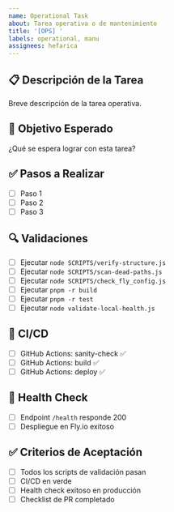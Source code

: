 ```yaml
---
name: Operational Task
about: Tarea operativa o de mantenimiento
title: '[OPS] '
labels: operational, manu
assignees: hefarica
---
```


## 📋 Descripción de la Tarea

Breve descripción de la tarea operativa.

## 🎯 Objetivo Esperado

¿Qué se espera lograr con esta tarea?

## ✅ Pasos a Realizar

- [ ] Paso 1
- [ ] Paso 2
- [ ] Paso 3

## 🔍 Validaciones

- [ ] Ejecutar `node SCRIPTS/verify-structure.js`
- [ ] Ejecutar `node SCRIPTS/scan-dead-paths.js`
- [ ] Ejecutar `node SCRIPTS/check_fly_config.js`
- [ ] Ejecutar `pnpm -r build`
- [ ] Ejecutar `pnpm -r test`
- [ ] Ejecutar `node validate-local-health.js`

## 🚀 CI/CD

- [ ] GitHub Actions: sanity-check ✅
- [ ] GitHub Actions: build ✅
- [ ] GitHub Actions: deploy ✅

## 🏥 Health Check

- [ ] Endpoint `/health` responde 200
- [ ] Despliegue en Fly.io exitoso

## ✅ Criterios de Aceptación

- [ ] Todos los scripts de validación pasan
- [ ] CI/CD en verde
- [ ] Health check exitoso en producción
- [ ] Checklist de PR completado
